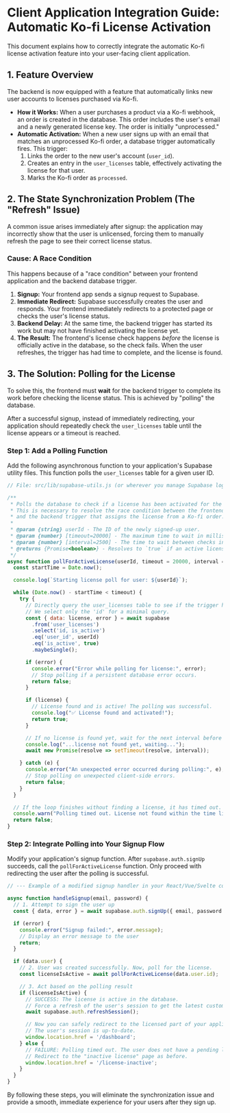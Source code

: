# Client Application Integration Guide: Automatic Ko-fi License Activation

This document explains how to correctly integrate the automatic Ko-fi license activation feature into your user-facing client application.

## 1. Feature Overview

The backend is now equipped with a feature that automatically links new user accounts to licenses purchased via Ko-fi.

- **How it Works:** When a user purchases a product via a Ko-fi webhook, an order is created in the database. This order includes the user's email and a newly generated license key. The order is initially "unprocessed."
- **Automatic Activation:** When a new user signs up with an email that matches an unprocessed Ko-fi order, a database trigger automatically fires. This trigger:
    1.  Links the order to the new user's account (`user_id`).
    2.  Creates an entry in the `user_licenses` table, effectively activating the license for that user.
    3.  Marks the Ko-fi order as `processed`.

## 2. The State Synchronization Problem (The "Refresh" Issue)

A common issue arises immediately after signup: the application may incorrectly show that the user is unlicensed, forcing them to manually refresh the page to see their correct license status.

### Cause: A Race Condition

This happens because of a "race condition" between your frontend application and the backend database trigger.

1.  **Signup:** Your frontend app sends a signup request to Supabase.
2.  **Immediate Redirect:** Supabase successfully creates the user and responds. Your frontend immediately redirects to a protected page or checks the user's license status.
3.  **Backend Delay:** At the same time, the backend trigger has started its work but may not have finished activating the license yet.
4.  **The Result:** The frontend's license check happens *before* the license is officially active in the database, so the check fails. When the user refreshes, the trigger has had time to complete, and the license is found.

## 3. The Solution: Polling for the License

To solve this, the frontend must **wait** for the backend trigger to complete its work before checking the license status. This is achieved by "polling" the database.

After a successful signup, instead of immediately redirecting, your application should repeatedly check the `user_licenses` table until the license appears or a timeout is reached.

### Step 1: Add a Polling Function

Add the following asynchronous function to your application's Supabase utility files. This function polls the `user_licenses` table for a given user ID.

```javascript
// File: src/lib/supabase-utils.js (or wherever you manage Supabase logic)

/**
 * Polls the database to check if a license has been activated for the user.
 * This is necessary to resolve the race condition between the frontend signup
 * and the backend trigger that assigns the license from a Ko-fi order.
 *
 * @param {string} userId - The ID of the newly signed-up user.
 * @param {number} [timeout=20000] - The maximum time to wait in milliseconds.
 * @param {number} [interval=2500] - The time to wait between checks in milliseconds.
 * @returns {Promise<boolean>} - Resolves to `true` if an active license is found, `false` otherwise.
 */
async function pollForActiveLicense(userId, timeout = 20000, interval = 2500) {
  const startTime = Date.now();

  console.log(`Starting license poll for user: ${userId}`);

  while (Date.now() - startTime < timeout) {
    try {
      // Directly query the user_licenses table to see if the trigger has run.
      // We select only the 'id' for a minimal query.
      const { data: license, error } = await supabase
        .from('user_licenses')
        .select('id, is_active')
        .eq('user_id', userId)
        .eq('is_active', true)
        .maybeSingle();

      if (error) {
        console.error("Error while polling for license:", error);
        // Stop polling if a persistent database error occurs.
        return false;
      }

      if (license) {
        // License found and is active! The polling was successful.
        console.log("✅ License found and activated!");
        return true;
      }

      // If no license is found yet, wait for the next interval before checking again.
      console.log("...license not found yet, waiting...");
      await new Promise(resolve => setTimeout(resolve, interval));

    } catch (e) {
      console.error("An unexpected error occurred during polling:", e);
      // Stop polling on unexpected client-side errors.
      return false;
    }
  }

  // If the loop finishes without finding a license, it has timed out.
  console.warn("Polling timed out. License not found within the time limit.");
  return false;
}
```

### Step 2: Integrate Polling into Your Signup Flow

Modify your application's signup function. After `supabase.auth.signUp` succeeds, call the `pollForActiveLicense` function. Only proceed with redirecting the user after the polling is successful.

```javascript
// --- Example of a modified signup handler in your React/Vue/Svelte component ---

async function handleSignup(email, password) {
  // 1. Attempt to sign the user up
  const { data, error } = await supabase.auth.signUp({ email, password });

  if (error) {
    console.error("Signup failed:", error.message);
    // Display an error message to the user
    return;
  }

  if (data.user) {
    // 2. User was created successfully. Now, poll for the license.
    const licenseIsActive = await pollForActiveLicense(data.user.id);

    // 3. Act based on the polling result
    if (licenseIsActive) {
      // SUCCESS: The license is active in the database.
      // Force a refresh of the user's session to get the latest custom claims.
      await supabase.auth.refreshSession();

      // Now you can safely redirect to the licensed part of your application.
      // The user's session is up-to-date.
      window.location.href = '/dashboard';
    } else {
      // FAILURE: Polling timed out. The user does not have a pending license.
      // Redirect to the "inactive license" page as before.
      window.location.href = '/license-inactive';
    }
  }
}
```

By following these steps, you will eliminate the synchronization issue and provide a smooth, immediate experience for your users after they sign up.